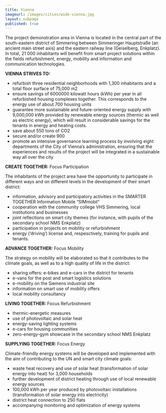 ```yaml
---
title: Vienna
imageurl: /images/cities/wide-vienna.jpg
layout: subpage
published: true
---
```

The project demonstration area in Vienna is located in the central part of the south-eastern district of Simmering between Simmeringer Hauptstraße (an ancient main street axis) and the eastern railway line (Geiselberg, Enkplatz). In total, 21 000 inhabitants will benefit from smart project solutions within the fields refurbishment, energy, mobility and information and communication technologies.

**VIENNA STRIVES TO:**

*   refurbish three residential neighborhoods with 1,300 inhabitants and a total floor surface of 75,000 m2
*   ensure savings of 6000000 kilowatt hours (kWh)  per year in all refurbished housing complexes together. This corresponds to the energy use of about 700 housing units
*   guarantee more sustainable and future-oriented energy supply with 9,000,000 kWh provided by renewable energy sources (thermic as well as electric energy), which will result in considerable savings for the tenants in energy and heating costs.
*   save about 550 tons of CO2
*   secure and/or create 900 
*   promote an intensive governance learning process by involving eight departments of the City of Vienna’s administration, ensuring that the experiences and results of the project will be integrated in a sustainable way all over the city

**CREATE TOGETHER:** Focus Participation

The inhabitants of the project area have the opportunity to participate in different ways and on different levels in the development of their smart district:

*   information, advisory and participatory activities in the SMARTER TOGETHER Information Mobile “SIMmobil”
*   cooperation with the community college VHS Simmering, local institutions and businesses
*   joint reflections on smart city themes (for instance, with pupils of the secondary school NMS Enkplatz)
*   participation in projects on mobility or refurbishment
*   energy (‘driving’) license and, respesctively, training for pupils and tenants.

**ADVANCE TOGETHER:** Focus Mobility

The strategy on mobility will be elaborated so that it contributes to the climate goals, as well as to a high quality of life in the district:

*   sharing offers: e-bikes and e-cars in the district for tenants
*   e-vans for the post and smart logistics solutions 
*   e-mobility on the Siemens industrial site
*   information on smart use of mobility offers
*   local mobility consultancy

**LIVING TOGETHER:** Focus Refurbishment

*   thermic-energetic measures
*   use of photovoltaic and solar heat
*   energy-saving lighting systems 
*   e-cars for housing communities
*   zero-energy-gym showcase in the secondary school NMS Enkplatz

**SUPPLYING TOGETHER:** Focus Energy

Climate-friendly energy systems will be developed and implemented with the aim of contributing to the UN and smart city climate goals:

*   waste heat recovery and use of solar heat (transformation of solar energy into heat) for 3,000 households
*   further development of district heating through use of local renewable energy sources
*   100,000 kWh per year produced by photovoltaic installations (transformation of solar energy into electricity)
*   district heat connection to 250 flats
*   accompanying monitoring and optimization of energy systems

